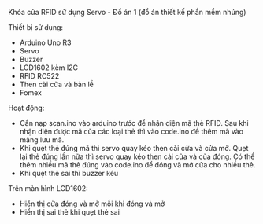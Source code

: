 Khóa cửa RFID sử dụng Servo - Đồ án 1 (đồ án thiết kế phần mềm nhúng)

Thiết bị sử dụng:
- Arduino Uno R3
- Servo
- Buzzer
- LCD1602 kèm I2C
- RFID RC522
- Then cài cửa và bản lề
- Fomex

Hoạt động:
- Cần nạp scan.ino vào arduino trước để nhận diện mã thẻ RFID. Sau khi nhận diện được mã của các loại thẻ thì vào code.ino để thêm mã vào mảng lưu mã.
- Khi quẹt thẻ đúng mã thì servo quay kéo then cài cửa và cửa mở. Quẹt lại thẻ đúng lần nữa thì servo quay kéo then cài cửa và của đóng. Có thể thêm nhiều mã thẻ đúng vào code.ino để đóng và mở cửa cho nhiều thẻ.
- Khi quẹt thẻ sai thì buzzer kêu
  
Trên màn hình LCD1602:
- Hiển thị cửa đóng và mở mỗi khi đóng và mở
- Hiển thị sai thẻ khi quẹt thẻ sai
